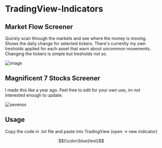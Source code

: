 # TradingView-Indicators
## Market Flow Screener
Quickly scan through the markets and see where the money is moving. Shows the daily change for selected tickers. There's currently my own tresholds applied for each asset that warn about uncommon movements. Changing the tickers is simple but tresholds not so.

![image](https://github.com/mirbyte/TradingView-Indicators/assets/83219244/3435149a-4b89-4089-a0c8-3ea606976527)

## Magnificent 7 Stocks Screener
I made this like a year ago. Feel free to edit for your own use, im not interested enough to update.

![sevenss](https://github.com/user-attachments/assets/eeac773a-8a9f-48ee-aaf9-274881f22f17)

## Usage
Copy the code in .txt file and paste into TradingView (open -> new indicator)


$${\color{blue}test}$$

